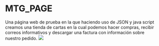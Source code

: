 # MTG_PAGE

<body>
  Una página web de prueba en la que haciendo uso de JSON y java script creamos una tienda de cartas en la cual podemos hacer compras, recibir correos         
  informativos y descargar una factura con información sobre nuestro pedido.
  <image src="mtg.webp">
</body>
